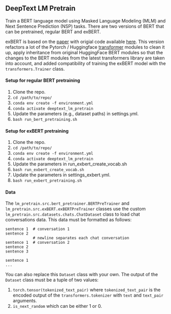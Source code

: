 ## DeepText LM Pretrain
Train a BERT language model using Masked Language Modeling (MLM) and Next Sentence Prediction (NSP) tasks. There are two versions of BERT that can be pretrained, regular BERT and exBERT.

exBERT is based on the [paper](https://www.aclweb.org/anthology/2020.findings-emnlp.129.pdf) with origial code available [here](https://github.com/cgmhaicenter/exBERT). This version refactors a lot of the Pytorch / Huggingface [transformer](https://github.com/huggingface/transformers) modules to clean it up, apply inheritance from original HuggingFace BERT modules so that the changes to the BERT modules from the latest transformers library are taken into account, and added compatibility of training the exBERT model with the `transformers.Trainer` class.

#### Setup for regular BERT pretraining
1. Clone the repo.
2. `cd /path/to/repo/`
3. `conda env create -f environment.yml`
4. `conda activate deeptext_lm_pretrain`
5. Update the parameters (e.g., dataset paths) in settings.yml.
6. `bash run_bert_pretraining.sh`

#### Setup for exBERT pretraining
1. Clone the repo.
2. `cd /path/to/repo/`
3. `conda env create -f environment.yml`
4. `conda activate deeptext_lm_pretrain`
5. Update the parameters in run_exbert_create_vocab.sh
6. `bash run_exbert_create_vocab.sh`
7. Update the parameters in settings_exbert.yml.
8. `bash run_exbert_pretraining.sh`

#### Data
The `lm_pretrain.src.bert_pretrainer.BERTPreTrainer` and `lm_pretrain.src.exBERT.exBERTPreTrainer` classes use the custom `lm_pretrain.src.datasets.chats.ChatDataset` class to load chat conversations data. This data must be formatted as follows:

```
sentence 1  # conversation 1
sentence 2
            # newline separates each chat conversation
sentence 1  # conversation 2
sentence 2
sentence 3

sentence 1
...
```

You can also replace this `Dataset` class with your own. The output of the `Dataset` class must be a tuple of two values:
1. `torch.tensor(tokenized_text_pair)` where `tokenized_text_pair` is the encoded output of the `transformers.tokenizer` with `text` and `text_pair` arguments.
2. `is_next_random` which can be either 1 or 0.